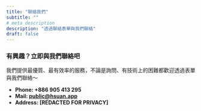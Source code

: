```yaml
---
title: "聯絡我們"
subtitle: ""
# meta description
description: "透過聯絡表單與我們聯絡"
draft: false
---
```



### 有興趣？立即與我們聯絡吧
我們提供最優質、最有效率的服務，不論是詢問、有技術上的困難都歡迎透過表單與我們聯絡～

* **Phone: +886 905 413 295** 
* **Mail: public@hsuan.app**
* **Address: [REDACTED FOR PRIVACY]**